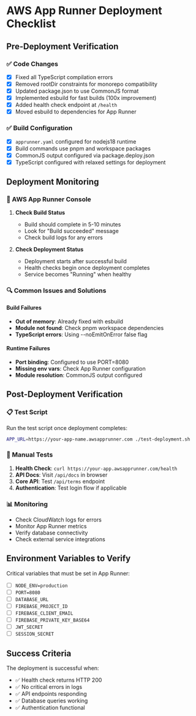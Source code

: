 # AWS App Runner Deployment Checklist

## Pre-Deployment Verification

### ✅ Code Changes
- [x] Fixed all TypeScript compilation errors
- [x] Removed rootDir constraints for monorepo compatibility
- [x] Updated package.json to use CommonJS format
- [x] Implemented esbuild for fast builds (100x improvement)
- [x] Added health check endpoint at `/health`
- [x] Moved esbuild to dependencies for App Runner

### ✅ Build Configuration
- [x] `apprunner.yaml` configured for nodejs18 runtime
- [x] Build commands use pnpm and workspace packages
- [x] CommonJS output configured via package.deploy.json
- [x] TypeScript configured with relaxed settings for deployment

## Deployment Monitoring

### 🔄 AWS App Runner Console
1. **Check Build Status**
   - Build should complete in 5-10 minutes
   - Look for "Build succeeded" message
   - Check build logs for any errors

2. **Check Deployment Status**
   - Deployment starts after successful build
   - Health checks begin once deployment completes
   - Service becomes "Running" when healthy

### 🔍 Common Issues and Solutions

#### Build Failures
- **Out of memory**: Already fixed with esbuild
- **Module not found**: Check pnpm workspace dependencies
- **TypeScript errors**: Using --noEmitOnError false flag

#### Runtime Failures
- **Port binding**: Configured to use PORT=8080
- **Missing env vars**: Check App Runner configuration
- **Module resolution**: CommonJS output configured

## Post-Deployment Verification

### 📋 Test Script
Run the test script once deployment completes:
```bash
APP_URL=https://your-app-name.awsapprunner.com ./test-deployment.sh
```

### 🎯 Manual Tests
1. **Health Check**: `curl https://your-app.awsapprunner.com/health`
2. **API Docs**: Visit `/api/docs` in browser
3. **Core API**: Test `/api/terms` endpoint
4. **Authentication**: Test login flow if applicable

### 📊 Monitoring
- Check CloudWatch logs for errors
- Monitor App Runner metrics
- Verify database connectivity
- Check external service integrations

## Environment Variables to Verify

Critical variables that must be set in App Runner:
- [ ] `NODE_ENV=production`
- [ ] `PORT=8080`
- [ ] `DATABASE_URL`
- [ ] `FIREBASE_PROJECT_ID`
- [ ] `FIREBASE_CLIENT_EMAIL`
- [ ] `FIREBASE_PRIVATE_KEY_BASE64`
- [ ] `JWT_SECRET`
- [ ] `SESSION_SECRET`

## Success Criteria

The deployment is successful when:
- ✅ Health check returns HTTP 200
- ✅ No critical errors in logs
- ✅ API endpoints responding
- ✅ Database queries working
- ✅ Authentication functional